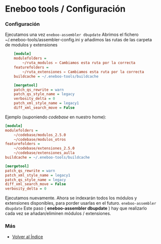 # Eneboo tools / Configuración

### Configuración

Ejecutamos una vez
`
	eneboo-assembler dbupdate
	`
Abrimos el fichero ~/.eneboo-tools/assembler-config.ini y añadimos las rutas de las carpeta de modulos y extensiones

```ini
	[module]
	modulefolders =
		~/ruta_modulos ← Cambiamos esta ruta por la correcta
	featurefolders =
		~/ruta_extensiones ← Cambiamos esta ruta por la correcta
	buildcache = ~/.eneboo-tools/buildcache

	[mergetool]
	patch_qs_rewrite = warn
	patch_qs_style_name = legacy
	verbosity_delta = 0
	patch_xml_style_name = legacy1
	diff_xml_search_move = False
```

Ejemplo (suponiendo _codebase_ en nuestro home):

```ini
[module]
modulefolders =
	~/codebase/modulos_2.5.0
	~/codebase/modulos_otros
featurefolders =
	~/codebase/extensiones_2.5.0
	~/codebase/extensiones_aulla
buildcache = ~/.eneboo-tools/buildcache

[mergetool]
patch_qs_rewrite = warn
patch_xml_style_name = legacy1
patch_qs_style_name = legacy
diff_xml_search_move = False
verbosity_delta = 0
```

Ejecutamos nuevamente. Ahora se indexarán todos los módulos y extensiones disponibles, para porder usarlas en el futuro.
`
	eneboo-assembler dbupdate
	`
Este paso ( **eneboo-assembler dbupdate** ) hay que realizarlo cada vez se añadan/eliminen módulos / extensiones.

### Más

- [Volver al Índice](./index.md)
